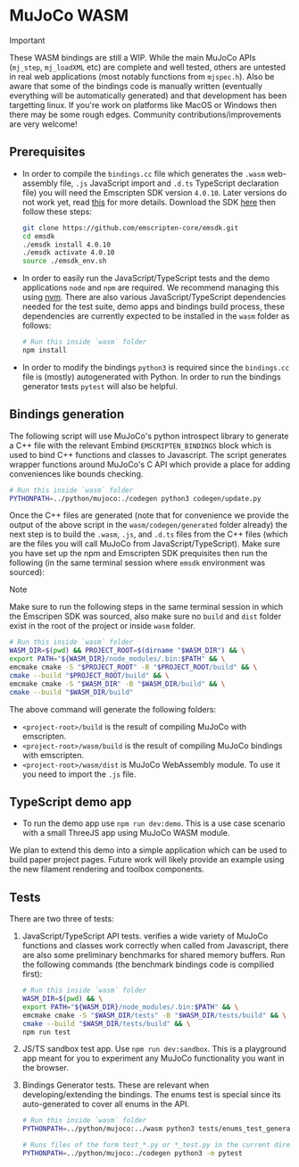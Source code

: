 # MuJoCo WASM

> [!IMPORTANT]
> These WASM bindings are still a WIP. While the main MuJoCo APIs (`mj_step`, `mj_loadXML` etc) are
> complete and well tested, others are untested in real web applications (most notably functions
> from `mjspec.h`). Also be aware that some of the bindings code is manually written (eventually
> everything will be automatically generated) and that development has been targetting linux. If
> you're work on platforms like MacOS or Windows then there may be some rough edges. Community
> contributions/improvements are very welcome!

## Prerequisites

- In order to compile the `bindings.cc` file which generates the `.wasm` web-assembly file, `.js` JavaScript import and `.d.ts` TypeScript declaration file) you will need the Emscripten SDK version `4.0.10`. Later versions do not work yet, read [this](https://github.com/ekumenlabs/mujoco_internal/pull/44#issuecomment-3339343789) for more details. Download the SDK [here](https://emscripten.org/docs/getting_started/downloads.html) then follow these steps:

  ```sh
  git clone https://github.com/emscripten-core/emsdk.git
  cd emsdk
  ./emsdk install 4.0.10
  ./emsdk activate 4.0.10
  source ./emsdk_env.sh
  ```

- In order to easily run the JavaScript/TypeScript tests and the demo applications `node` and `npm` are required. We recommend managing this using [nvm](https://github.com/nvm-sh/nvm). There are also various JavaScript/TypeScript dependencies needed for the test suite, demo apps and bindings build process, these dependencies are currently expected to be installed in the `wasm` folder as follows:

  ```sh
  # Run this inside `wasm` folder
  npm install
  ```

- In order to modify the bindings `python3` is required since the `bindings.cc` file is (mostly) autogenerated with Python. In order to run the bindings generator tests `pytest` will also be helpful.


## Bindings generation

The following script will use MuJoCo's python introspect library to generate a C++ file with the relevant Embind `EMSCRIPTEN_BINDINGS` block which is used to bind C++ functions and classes to Javascript. The script generates wrapper functions around MuJoCo's C API which provide a place for adding conveniences like bounds checking.

```sh
# Run this inside `wasm` folder
PYTHONPATH=../python/mujoco:./codegen python3 codegen/update.py
```

Once the C++ files are generated (note that for convenience we provide the output of the above script in the `wasm/codegen/generated` folder already) the next step is to build the `.wasm`, `.js`, and `.d.ts` files from the C++ files (which are the files you will call MuJoCo from JavaScript/TypeScript). Make sure you have set up the npm and Emscripten SDK prequisites then run the following (in the same terminal session where `emsdk` environment was sourced):

> [!NOTE]
> Make sure to run the following steps in the same terminal session in which the Emscripen SDK was sourced, also make sure no `build` and `dist` folder exist in the root of the project or inside `wasm` folder.

```sh
# Run this inside `wasm` folder
WASM_DIR=$(pwd) && PROJECT_ROOT=$(dirname "$WASM_DIR") && \
export PATH="${WASM_DIR}/node_modules/.bin:$PATH" && \
emcmake cmake -S "$PROJECT_ROOT" -B "$PROJECT_ROOT/build" && \
cmake --build "$PROJECT_ROOT/build" && \
emcmake cmake -S "$WASM_DIR" -B "$WASM_DIR/build" && \
cmake --build "$WASM_DIR/build"
```

The above command will generate the following folders:

- `<project-root>/build` is the result of compiling MuJoCo with emscripten.
- `<project-root>/wasm/build` is the result of compiling MuJoCo bindings with emscripten.
- `<project-root>/wasm/dist` is MuJoCo WebAssembly module. To use it you need to import the `.js` file.


## TypeScript demo app

- To run the demo app use `npm run dev:demo`. This is a use case scenario with a small ThreeJS app using MuJoCo WASM module.

We plan to extend this demo into a simple application which can be used to build paper project pages.  Future work will likely provide an example using the new filament rendering and toolbox components.


## Tests

There are two three of tests:

1. JavaScript/TypeScript API tests. verifies a wide variety of MuJoCo functions and classes work correctly when called from Javascript, there are also some preliminary benchmarks for shared memory buffers.  Run the following commands (the benchmark bindings code is compilied first):

   ```sh
   # Run this inside `wasm` folder
   WASM_DIR=$(pwd) && \
   export PATH="${WASM_DIR}/node_modules/.bin:$PATH" && \
   emcmake cmake -S "$WASM_DIR/tests" -B "$WASM_DIR/tests/build" && \
   cmake --build "$WASM_DIR/tests/build" && \
   npm run test
   ```

2. JS/TS sandbox test app. Use `npm run dev:sandbox`. This is a playground app meant for you to experiment any MuJoCo functionality you want in the browser.

3. Bindings Generator tests. These are relevant when developing/extending the bindings. The enums test is special since its auto-generated to cover all enums in the API.

   ```sh
   # Run this inside `wasm` folder
   PYTHONPATH=../python/mujoco:../wasm python3 tests/enums_test_generator.py && \

   # Runs files of the form test_*.py or *_test.py in the current directory recursively
   PYTHONPATH=../python/mujoco:./codegen python3 -m pytest
   ```


